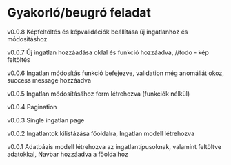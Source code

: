 # Gyakorló/beugró feladat

v0.0.8
Képfeltöltés és képvalidációk beállítása új ingatlanhoz és módosításhoz

v0.0.7
Új ingatlan hozzáadása oldal és funkció hozzáadva, //todo - kép feltöltés

v0.0.6
Ingatlan módosítás funkció befejezve, validation még anomáliát okoz, success message hozzáadva

v0.0.5
Ingatlan módosításához form létrehozva (funkciók nélkül)

v0.0.4
Pagination

v0.0.3
Single ingatlan page

v0.0.2
Ingatlantok kilistázása főoldalra, Ingatlan modell létrehozva

v0.0.1
Adatbázis modell létrehozva az ingatlantípusoknak, valamint feltöltve adatokkal, Navbar hozzáadva a főoldalhoz
